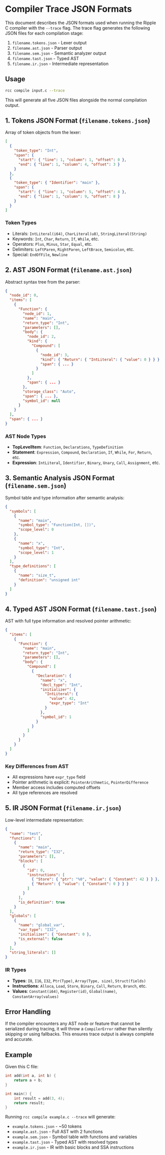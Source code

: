 # Compiler Trace JSON Formats

This document describes the JSON formats used when running the Ripple C compiler with the `--trace` flag. The trace flag generates the following JSON files for each compilation stage:

1. `filename.tokens.json` - Lexer output
2. `filename.ast.json` - Parser output  
3. `filename.sem.json` - Semantic analyzer output
4. `filename.tast.json` - Typed AST
5. `filename.ir.json` - Intermediate representation

## Usage

```bash
rcc compile input.c --trace
```

This will generate all five JSON files alongside the normal compilation output.

## 1. Tokens JSON Format (`filename.tokens.json`)

Array of token objects from the lexer:

```json
[
  {
    "token_type": "Int",
    "span": {
      "start": { "line": 1, "column": 1, "offset": 0 },
      "end": { "line": 1, "column": 4, "offset": 3 }
    }
  },
  {
    "token_type": { "Identifier": "main" },
    "span": {
      "start": { "line": 1, "column": 5, "offset": 4 },
      "end": { "line": 1, "column": 9, "offset": 8 }
    }
  }
]
```

### Token Types

- Literals: `IntLiteral(i64)`, `CharLiteral(u8)`, `StringLiteral(String)`
- Keywords: `Int`, `Char`, `Return`, `If`, `While`, etc.
- Operators: `Plus`, `Minus`, `Star`, `Equal`, etc.
- Delimiters: `LeftParen`, `RightParen`, `LeftBrace`, `Semicolon`, etc.
- Special: `EndOfFile`, `Newline`

## 2. AST JSON Format (`filename.ast.json`)

Abstract syntax tree from the parser:

```json
{
  "node_id": 0,
  "items": [
    {
      "Function": {
        "node_id": 1,
        "name": "main",
        "return_type": "Int",
        "parameters": [],
        "body": {
          "node_id": 2,
          "kind": {
            "Compound": [
              {
                "node_id": 3,
                "kind": { "Return": { "IntLiteral": { "value": 0 } } },
                "span": { ... }
              }
            ]
          },
          "span": { ... }
        },
        "storage_class": "Auto",
        "span": { ... },
        "symbol_id": null
      }
    }
  ],
  "span": { ... }
}
```

### AST Node Types

- **TopLevelItem**: `Function`, `Declarations`, `TypeDefinition`
- **Statement**: `Expression`, `Compound`, `Declaration`, `If`, `While`, `For`, `Return`, etc.
- **Expression**: `IntLiteral`, `Identifier`, `Binary`, `Unary`, `Call`, `Assignment`, etc.

## 3. Semantic Analysis JSON Format (`filename.sem.json`)

Symbol table and type information after semantic analysis:

```json
{
  "symbols": [
    {
      "name": "main",
      "symbol_type": "Function(Int, [])",
      "scope_level": 0
    },
    {
      "name": "x",
      "symbol_type": "Int",
      "scope_level": 1
    }
  ],
  "type_definitions": [
    {
      "name": "size_t",
      "definition": "unsigned int"
    }
  ]
}
```

## 4. Typed AST JSON Format (`filename.tast.json`)

AST with full type information and resolved pointer arithmetic:

```json
{
  "items": [
    {
      "Function": {
        "name": "main",
        "return_type": "Int",
        "parameters": [],
        "body": {
          "Compound": [
            {
              "Declaration": {
                "name": "x",
                "decl_type": "Int",
                "initializer": {
                  "IntLiteral": {
                    "value": 42,
                    "expr_type": "Int"
                  }
                },
                "symbol_id": 1
              }
            }
          ]
        }
      }
    }
  ]
}
```

### Key Differences from AST

- All expressions have `expr_type` field
- Pointer arithmetic is explicit: `PointerArithmetic`, `PointerDifference`
- Member access includes computed offsets
- All type references are resolved

## 5. IR JSON Format (`filename.ir.json`)

Low-level intermediate representation:

```json
{
  "name": "test",
  "functions": [
    {
      "name": "main",
      "return_type": "I32",
      "parameters": [],
      "blocks": [
        {
          "id": 0,
          "instructions": [
            { "Store": { "ptr": "%0", "value": { "Constant": 42 } } },
            { "Return": { "value": { "Constant": 0 } } }
          ]
        }
      ],
      "is_definition": true
    }
  ],
  "globals": [
    {
      "name": "global_var",
      "var_type": "I32",
      "initializer": { "Constant": 0 },
      "is_external": false
    }
  ],
  "string_literals": []
}
```

### IR Types

- **Types**: `I8`, `I16`, `I32`, `Ptr(Type)`, `Array(Type, size)`, `Struct(fields)`
- **Instructions**: `Alloca`, `Load`, `Store`, `Binary`, `Call`, `Return`, `Branch`, etc.
- **Values**: `Constant(i64)`, `Register(id)`, `Global(name)`, `ConstantArray(values)`

## Error Handling

If the compiler encounters any AST node or feature that cannot be serialized during tracing, it will throw a `CompilerError` rather than silently skipping or using fallbacks. This ensures trace output is always complete and accurate.

## Example

Given this C file:

```c
int add(int a, int b) {
    return a + b;
}

int main() {
    int result = add(3, 4);
    return result;
}
```

Running `rcc compile example.c --trace` will generate:
- `example.tokens.json` - ~50 tokens
- `example.ast.json` - Full AST with 2 functions
- `example.sem.json` - Symbol table with functions and variables
- `example.tast.json` - Typed AST with resolved types
- `example.ir.json` - IR with basic blocks and SSA instructions